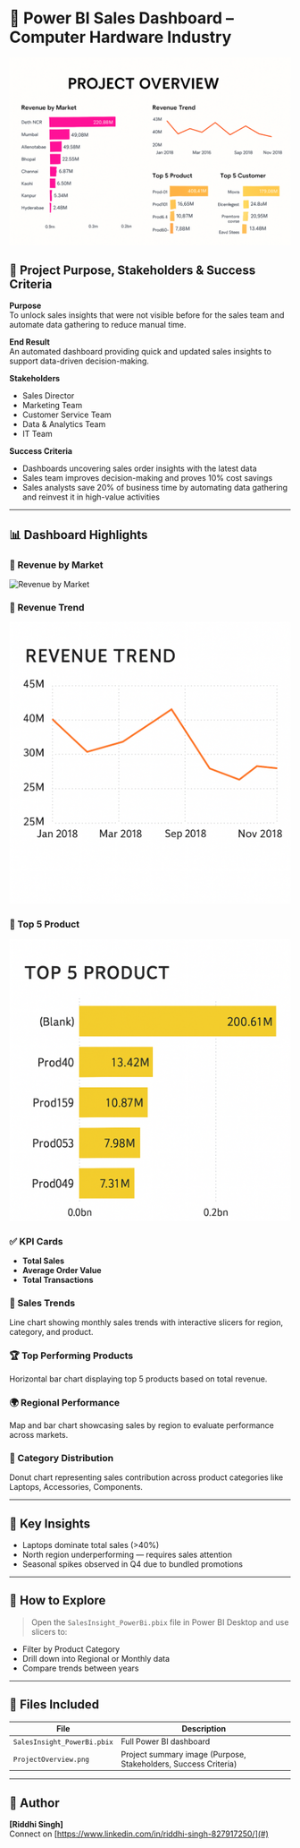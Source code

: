 
# 💼 Power BI Sales Dashboard – Computer Hardware Industry

![Project Overview](ProjectOverview2.png)

## 🎯 Project Purpose, Stakeholders & Success Criteria

**Purpose**  
To unlock sales insights that were not visible before for the sales team and automate data gathering to reduce manual time.

**End Result**  
An automated dashboard providing quick and updated sales insights to support data-driven decision-making.

**Stakeholders**  
- Sales Director  
- Marketing Team  
- Customer Service Team  
- Data & Analytics Team  
- IT Team

**Success Criteria**  
- Dashboards uncovering sales order insights with the latest data  
- Sales team improves decision-making and proves 10% cost savings  
- Sales analysts save 20% of business time by automating data gathering and reinvest it in high-value activities

---

## 📊 Dashboard Highlights

### 📌 Revenue by Market
![Revenue by Market](CRevenueByMarket.png)

### 📌 Revenue Trend
![Revenue Trend](RevenueTrend.png)

### 📌 Top 5 Product
![Top 5 Product](Top5Product.png)

### ✅ KPI Cards
- **Total Sales**
- **Average Order Value**
- **Total Transactions**

### 📆 Sales Trends
Line chart showing monthly sales trends with interactive slicers for region, category, and product.

### 🏆 Top Performing Products
Horizontal bar chart displaying top 5 products based on total revenue.

### 🌍 Regional Performance
Map and bar chart showcasing sales by region to evaluate performance across markets.

### 🍩 Category Distribution
Donut chart representing sales contribution across product categories like Laptops, Accessories, Components.

---

## 🧠 Key Insights

- Laptops dominate total sales (>40%)
- North region underperforming — requires sales attention
- Seasonal spikes observed in Q4 due to bundled promotions

---

## 🚀 How to Explore

> Open the `SalesInsight_PowerBi.pbix` file in Power BI Desktop and use slicers to:
- Filter by Product Category
- Drill down into Regional or Monthly data
- Compare trends between years

---

## 📁 Files Included

| File | Description |
|------|-------------|
| `SalesInsight_PowerBi.pbix` | Full Power BI dashboard |
| `ProjectOverview.png` | Project summary image (Purpose, Stakeholders, Success Criteria) |


---

## 📌 Author

**[Riddhi Singh]**  
Connect on [https://www.linkedin.com/in/riddhi-singh-827917250/](#)


